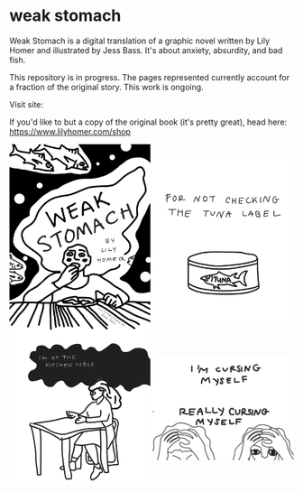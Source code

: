# weak stomach

Weak Stomach is a digital translation of a graphic novel written by Lily Homer and illustrated by Jess Bass.
It's about anxiety, absurdity, and bad fish.

This repository is in progress. The pages represented currently account for a fraction of the original story. This work is ongoing.

Visit site:


If you'd like to but a copy of the original book (it's pretty great), head here:
https://www.lilyhomer.com/shop


<img src="images/frontpage.jpg" align="center" width="250" clear="right">

<img src="images/checkinglabel.jpg" align="center" width="250" clear="right">

<img src="images/attable.jpg" align="center" width="250" clear="right">

<img src="images/cursingmyself.jpg" align="center" width="250" clear="right">
